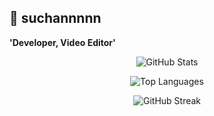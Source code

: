 ## 🐼 suchannnnn

**'Developer, Video Editor'**

<p align="center">
  <img src="https://github-readme-stats.vercel.app/api?username=suchannnnn&show_icons=true&theme=radical" alt="GitHub Stats" />
</p>

<p align="center">
  <img src="https://github-readme-stats.vercel.app/api/top-langs/?username=suchannnnn&layout=compact&theme=radical" alt="Top Languages" />
</p>

<p align="center">
  <img src="https://streak-stats.demolab.com/?user=suchannnnn&theme=radical" alt="GitHub Streak" />
</p>


